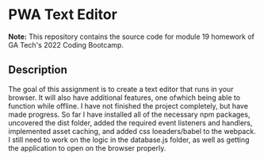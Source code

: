 # PWA Text Editor #

**Note:** This repository contains the source code for module 19 homework of GA Tech's 2022 Coding Bootcamp.

## Description ##

The goal of this assignment is to create a text editor that runs in your browser.  It will also have additional features, one ofwhich being able to function while offline.  I have not finished the project completely, but have made progress.  So far I have installed all of the necessary npm packages, uncovered the dist folder, added the required event listeners and handlers, implemented asset caching, and added css loeaders/babel to the webpack.  I still need to work on the logic in the database.js folder, as well as getting the application to open on the browser properly.

